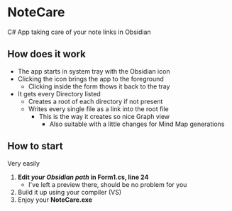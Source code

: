 # NoteCare
 C# App taking care of your note links in Obsidian

## How does it work
- The app starts in system tray with the Obsidian icon
- Clicking the icon brings the app to the foreground
	- Clicking inside the form thows it back to the tray
- It gets every Directory listed
	- Creates a root of each directory if not present
	- Writes every single file as a link into the root file
		- This is the way it creates so nice Graph view
			- Also suitable with a little changes for Mind Map generations

## How to start
Very easily
1. **Edit *your Obsidian path* in Form1.cs, line 24** 
	- I've left a preview there, should be no problem for you
2. Build it up using your compiler (VS)
3. Enjoy your **NoteCare.exe**
